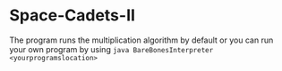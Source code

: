 # Space-Cadets-II

The program runs the multiplication algorithm by default or you can run your own program by using `java BareBonesInterpreter <yourprogramslocation>`
